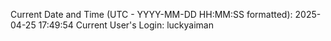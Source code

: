 Current Date and Time (UTC - YYYY-MM-DD HH:MM:SS formatted): 2025-04-25 17:49:54
Current User's Login: luckyaiman
